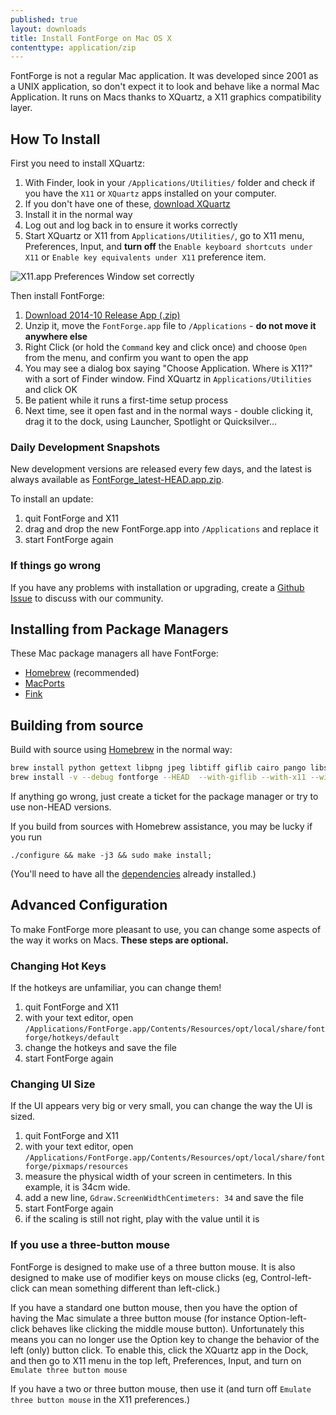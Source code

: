 ```yaml
---
published: true
layout: downloads
title: Install FontForge on Mac OS X
contenttype: application/zip
---
```


FontForge is not a regular Mac application.
It was developed since 2001 as a UNIX application, so don't expect it to look and behave like a normal Mac Application.
It runs on Macs thanks to XQuartz, a X11 graphics compatibility layer.

## How To Install 

First you need to install XQuartz:

1. With Finder, look in your `/Applications/Utilities/` folder and check if you have the `X11` or `XQuartz` apps installed on your computer.
2. If you don't have one of these, [download XQuartz](http://xquartz.macosforge.org)
3. Install it in the normal way
4. Log out and log back in to ensure it works correctly
5. Start XQuartz or X11 from `Applications/Utilities/`, go to X11 menu, Preferences, Input, and **turn off** the `Enable keyboard shortcuts under X11` or `Enable key equivalents under X11` preference item.

![X11.app Preferences Window set correctly](../x11prefs.png)

Then install FontForge:

1. [Download 2014-10 Release App (.zip)](https://github.com/fontforge/fontforge/releases/download/20141014/FontForge-Mac-2014-10-14.zip)
2. Unzip it, move the `FontForge.app` file to `/Applications` - **do not move it anywhere else**
3. Right Click (or hold the `Command` key and click once) and choose `Open` from the menu, and confirm you want to open the app
4. You may see a dialog box saying "Choose Application. Where is X11?" with a sort of Finder window. Find XQuartz in `Applications/Utilities` and click OK
4. Be patient while it runs a first-time setup process
5. Next time, see it open fast and in the normal ways - double clicking it, drag it to the dock, using Launcher, Spotlight or Quicksilver...

### Daily Development Snapshots

New development versions are released every few days, and the latest is always available as [FontForge_latest-HEAD.app.zip](http://fuuko.libferris.com/osx/packages/FontForge_latest-HEAD.app.zip).

To install an update:

1. quit FontForge and X11
2. drag and drop the new FontForge.app into `/Applications` and replace it
3. start FontForge again

### If things go wrong

If you have any problems with installation or upgrading, create a [Github Issue](https://guides.github.com/features/issues/) to discuss with our community.

## Installing from Package Managers

These Mac package managers all have FontForge:

* [Homebrew](http://www.brew.sh) (recommended)
* [MacPorts](https://www.macports.org/)
* [Fink](http://www.finkproject.org/)

## Building from source

Build with source using [Homebrew](http://www.brew.sh) in the normal way:

```Bash
brew install python gettext libpng jpeg libtiff giflib cairo pango libspiro czmq fontconfig automake libtool pkg-config glib pango
brew install -v --debug fontforge --HEAD  --with-giflib --with-x11 --with-libspiro
```
If anything go wrong, just create a ticket for the package manager or try to use non-HEAD versions.

If you build from sources with Homebrew assistance, you may be lucky if you run

    ./configure && make -j3 && sudo make install;

(You'll need to have all the [dependencies](../source.html#Dependencies) already installed.)

## Advanced Configuration

To make FontForge more pleasant to use, you can change some aspects of the way it works on Macs. **These steps are optional.**

### Changing Hot Keys

If the hotkeys are unfamiliar, you can change them!

1. quit FontForge and X11
2. with your text editor, open `/Applications/FontForge.app/Contents/Resources/opt/local/share/fontforge/hotkeys/default`
3. change the hotkeys and save the file
4. start FontForge again

### Changing UI Size

If the UI appears very big or very small, you can change the way the UI is sized.

1. quit FontForge and X11
2. with your text editor, open `/Applications/FontForge.app/Contents/Resources/opt/local/share/fontforge/pixmaps/resources`
3. measure the physical width of your screen in centimeters. In this example, it is 34cm wide.
4. add a new line, `Gdraw.ScreenWidthCentimeters: 34` and save the file
5. start FontForge again
6. if the scaling is still not right, play with the value until it is

### If you use a three-button mouse

FontForge is designed to make use of a three button mouse. It is also designed to make use of modifier keys on mouse clicks (eg, Control-left-click can mean something different than left-click.)

If you have a standard one button mouse, then you have the option of having the Mac simulate a three button mouse (for instance Option-left-click behaves like clicking the middle mouse button). Unfortunately this means you can no longer use the Option key to change the behavior of the left (only) button click. To enable this, click the XQuartz app in the Dock, and then go to X11 menu in the top left, Preferences, Input, and turn on `Emulate three button mouse`

If you have a two or three button mouse, then use it (and turn off `Emulate three button mouse` in the X11 preferences.)
